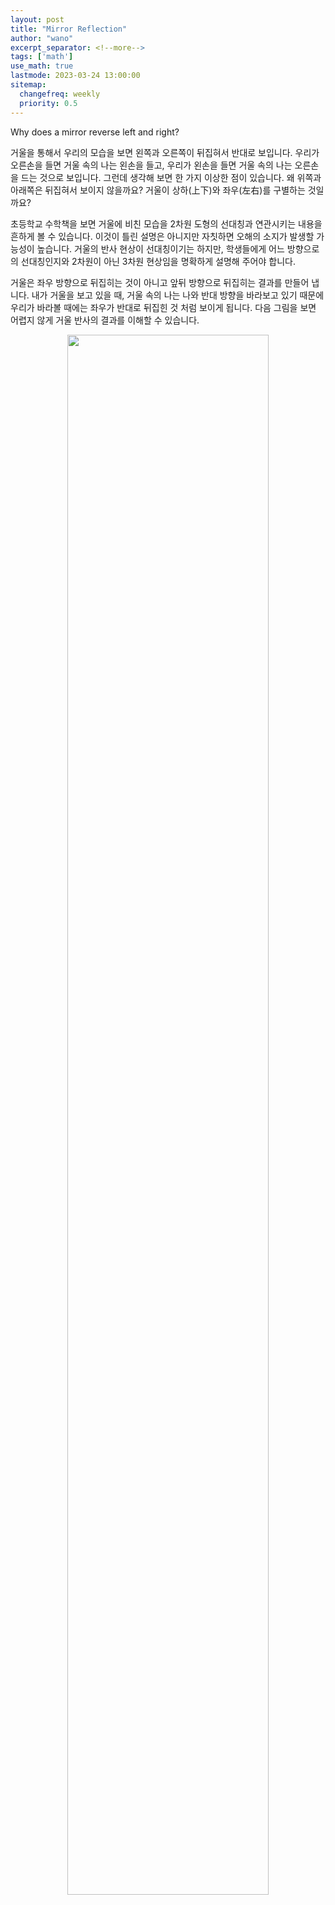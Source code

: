 ```yaml
---
layout: post
title: "Mirror Reflection"
author: "wano"
excerpt_separator: <!--more-->
tags: ['math']
use_math: true
lastmode: 2023-03-24 13:00:00
sitemap:
  changefreq: weekly
  priority: 0.5
---
```


Why does a mirror reverse left and right?<!--more-->

거울을 통해서 우리의 모습을 보면 왼쪽과 오른쪽이 뒤집혀서 반대로 보입니다. 우리가 오른손을 들면 거울 속의 나는 왼손을 들고, 우리가 왼손을 들면 거울 속의 나는 오른손을 드는 것으로 보입니다. 그런데 생각해 보면 한 가지 이상한 점이 있습니다. 왜 위쪽과 아래쪽은 뒤집혀서 보이지 않을까요? 거울이 상하(上下)와 좌우(左右)를 구별하는 것일까요?

초등학교 수학책을 보면 거울에 비친 모습을 2차원 도형의 선대칭과 연관시키는 내용을 흔하게 볼 수 있습니다. 이것이 틀린 설명은 아니지만 자칫하면 오해의 소지가 발생할 가능성이 높습니다. 거울의 반사 현상이 선대칭이기는 하지만, 학생들에게 어느 방향으로의 선대칭인지와 2차원이 아닌 3차원 현상임을 명확하게 설명해 주어야 합니다.

거울은 좌우 방향으로 뒤집히는 것이 아니고 앞뒤 방향으로 뒤집히는 결과를 만들어 냅니다. 내가 거울을 보고 있을 때, 거울 속의 나는 나와 반대 방향을 바라보고 있기 때문에 우리가 바라볼 때에는 좌우가 반대로 뒤집힌 것 처럼 보이게 됩니다. 다음 그림을 보면 어렵지 않게 거울 반사의 결과를 이해할 수 있습니다.

<center><img src="https://cgvfxmath.github.io/assets/img/mirror_reflection.png" width="80%"></center>
